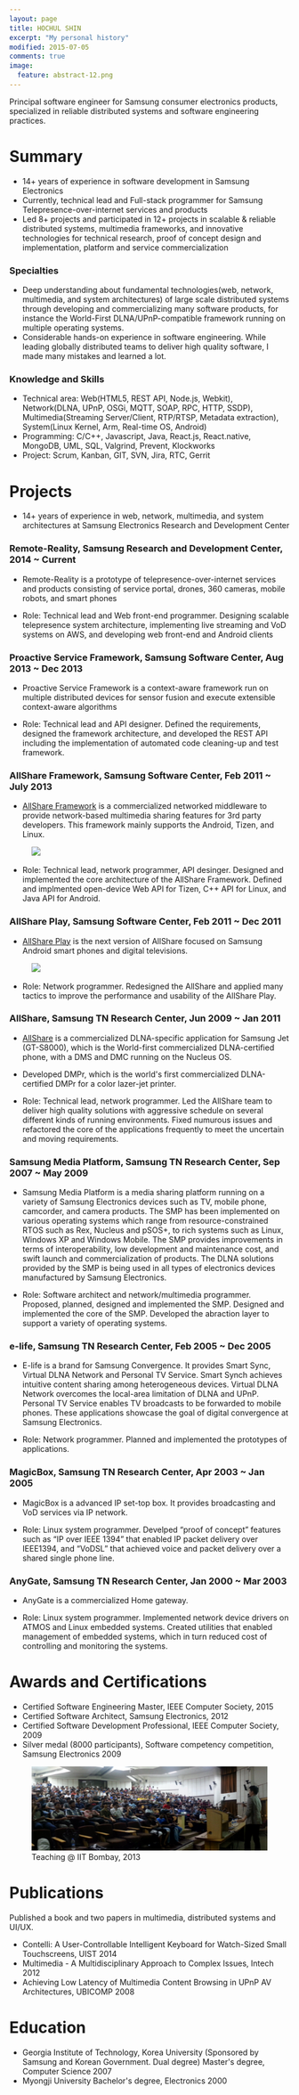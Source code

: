 ```yaml
---
layout: page
title: HOCHUL SHIN
excerpt: "My personal history"
modified: 2015-07-05
comments: true
image:
  feature: abstract-12.png
---
```


Principal software engineer for Samsung consumer electronics products, specialized in reliable distributed systems and software engineering practices. 


# Summary #

- 14+ years of experience in software development in Samsung Electronics 
- Currently, technical lead and Full-stack programmer for Samsung Telepresence-over-internet services and products
- Led 8+ projects and participated in 12+ projects in scalable & reliable distributed systems, multimedia frameworks, and innovative technologies for technical research, proof of concept design and implementation, platform and service commercialization

### Specialties ###

- Deep understanding about fundamental technologies(web, network, multimedia, and system architectures) of large scale distributed systems through developing and commercializing many software products, for instance the World-First DLNA/UPnP-compatible framework running on multiple operating systems. 
- Considerable hands-on experience in software engineering. While leading globally distributed teams to deliver high quality software, I made many mistakes and learned a lot.
	

### Knowledge and Skills ###

- Technical area: Web(HTML5, REST API, Node.js, Webkit), Network(DLNA, UPnP, OSGi, MQTT, SOAP, RPC, HTTP, SSDP), Multimedia(Streaming Server/Client, RTP/RTSP, Metadata extraction), System(Linux Kernel, Arm, Real-time OS, Android) 
- Programming:  C/C++, Javascript, Java, React.js, React.native, MongoDB, UML, SQL, Valgrind, Prevent, Klockworks
- Project: Scrum, Kanban, GIT, SVN, Jira, RTC, Gerrit

# Projects #

- 14+ years of experience in web, network, multimedia, and system architectures at Samsung Electronics Research and Development Center

### Remote-Reality, Samsung Research and Development Center, 2014 ~ Current ###

- Remote-Reality is a prototype of telepresence-over-internet services and products consisting of service portal, drones, 360 cameras, mobile robots, and smart phones

- Role: Technical lead and Web front-end programmer. Designing scalable telepresence system architecture, implementing live streaming and VoD systems on AWS, and developing web front-end and Android clients  

### Proactive Service Framework, Samsung Software Center, Aug 2013 ~ Dec 2013 ###

- Proactive Service Framework is a context-aware framework run on multiple distributed devices for sensor fusion and execute extensible context-aware algorithms

- Role: Technical lead and API designer. Defined the requirements, designed the framework architecture, and developed the REST API including the implementation of automated code cleaning-up and test framework.

### AllShare Framework, Samsung Software Center, Feb 2011 ~ July 2013 ###

- [AllShare Framework](http://developer.samsung.com/technical-doc/view.do?v=T000000038) is a commercialized networked middleware to provide network-based multimedia sharing features for 3rd party developers. This framework mainly supports the Android, Tizen, and Linux. 

<figure>
    <img src="https://encrypted-tbn0.gstatic.com/images?q=tbn:ANd9GcRmU4qf3xJez43CeRWEbwAXPCiTf-asr-exlmV3A_mPvhVM_N_ULYIYAl9x"></a>
</figure>

- Role: Technical lead, network programmer, API desinger. Designed and implemented the core architecture of the AllShare Framework. Defined and implmented open-device Web API for Tizen, C++ API for Linux, and Java API for Android.  

### AllShare Play, Samsung Software Center, Feb 2011 ~ Dec 2011 ###

- [AllShare Play](http://www.samsung.com/us/2012-allshare-play/) is the next version of AllShare focused on Samsung Android smart phones and digital televisions. 

<figure>
    <img src="http://www.letsgomobile.org/images/reviews/0186/samsung-galaxy-s3-allshare-play.jpg"></a>
</figure>

- Role: Network programmer. Redesigned the AllShare and applied many tactics to improve the performance and usability of the AllShare Play. 

### AllShare, Samsung TN Research Center, Jun 2009 ~ Jan 2011 ###

- [AllShare](http://www.samsung.com/sec/apps/mobile/allshare/) is a commercialized DLNA-specific application for Samsung Jet (GT-S8000), which is the World-first commercialized DLNA-certified phone, with a DMS and DMC running on the Nucleus OS. 
- Developed DMPr, which is the world's first commercialized DLNA-certified DMPr for a color lazer-jet printer.

- Role: Technical lead, network programmer. Led the AllShare team to deliver high quality solutions with aggressive schedule on several different kinds of running environments. Fixed numurous issues and refactored the core of the applications frequently to meet the uncertain and moving requirements.  

### Samsung Media Platform, Samsung TN Research Center, Sep 2007 ~ May 2009 ###

-  Samsung Media Platform is a media sharing platform running on a variety of Samsung Electronics devices such as TV, mobile phone, camcorder, and camera products. The SMP has been implemented on various operating systems which range from resource-constrained RTOS such as Rex, Nucleus and pSOS+, to rich systems such as Linux, Windows XP and Windows Mobile. The SMP provides improvements in terms of interoperability, low development and maintenance cost, and swift launch and commercialization of products. The DLNA solutions provided by the SMP is being used in all types of electronics devices manufactured by Samsung Electronics.

- Role: Software architect and network/multimedia programmer. Proposed, planned, designed and implemented the SMP. Designed and implemented the core of the SMP. Developed the abraction layer to support a variety of operating systems.  

### e-life, Samsung TN Research Center, Feb 2005 ~ Dec 2005 ###

- E-life is a brand for Samsung Convergence. It provides Smart Sync, Virtual DLNA Network and Personal TV Service. Smart Synch achieves intuitive content sharing among heterogeneous devices. Virtual DLNA Network overcomes the local-area limitation of DLNA and UPnP. Personal TV Service enables TV broadcasts to be forwarded to mobile phones. These applications showcase the goal of digital convergence at Samsung Electronics. 

- Role: Network programmer. Planned and implemented the prototypes of applications.  

### MagicBox, Samsung TN Research Center, Apr 2003 ~ Jan 2005 ###

- MagicBox is a advanced IP set-top box. It provides broadcasting and VoD services via IP network.   

- Role: Linux system programmer. Develped “proof of concept” features such as “IP over IEEE 1394” that enabled IP packet delivery over IEEE1394, and “VoDSL” that achieved voice and packet delivery over a shared single phone line.

### AnyGate, Samsung TN Research Center, Jan 2000 ~ Mar 2003 ###

- AnyGate is a commercialized Home gateway. 

- Role: Linux system programmer. Implemented network device drivers on ATMOS and Linux embedded systems. Created utilities that enabled management of embedded systems, which in turn reduced cost of controlling and monitoring the systems.

# Awards and Certifications

- Certified Software Engineering Master, IEEE Computer Society, 2015
- Certified Software Architect, Samsung Electronics, 2012
- Certified Software Development Professional, IEEE Computer Society, 2009
- Silver medal (8000 participants), Software competency competition, Samsung Electronics 2009 

<figure>
    <img src="/images/IITBombay.png">
    <figcaption> Teaching @ IIT Bombay, 2013 </figcaption>
</figure>

# Publications #

Published a book and two papers in multimedia, distributed systems and UI/UX. 

- Contelli: A User-Controllable Intelligent Keyboard for Watch-Sized Small Touchscreens, UIST 2014
- Multimedia - A Multidisciplinary Approach to Complex Issues, Intech 2012 
- Achieving Low Latency of Multimedia Content Browsing in UPnP AV Architectures, UBICOMP 2008

# Education #

- Georgia Institute of Technology, Korea University 
  (Sponsored by Samsung and Korean Government. Dual degree)
  Master's degree, Computer Science
  2007
- Myongji University
  Bachelor's degree, Electronics
  2000


